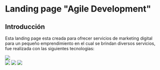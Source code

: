 # Landing page "Agile Development"
  
## Introducción
  
Esta landing page esta creada para ofrecer servicios de marketing digital para 
un pequeño emprendimiento en el cual se brindan diversos servicios, fue realizada 
con las siguientes tecnologias:

![](https://img.shields.io/badge/html5-white?style=for-the-badge&logo=html5&logoColor=white&color=orange)  
![](https://img.shields.io/badge/css-white?style=for-the-badge&logo=css3&logoColor=white&color=blue)
![](https://img.shields.io/badge/javascript-F7DF1E?style=for-the-badge&logo=javascript&logoColor=black)
![](https://img.shields.io/badge/PHP-F7DF1E?style=for-the-badge&logo=php&logoColor=white&color=%23777BB4)



